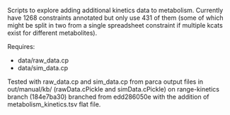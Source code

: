 Scripts to explore adding additional kinetics data to metabolism.  Currently have 1268 constraints annotated but only use 431 of them (some of which might be split in two from a single spreadsheet constraint if multiple kcats exist for different metabolites).

Requires:
- data/raw_data.cp
- data/sim_data.cp

Tested with raw_data.cp and sim_data.cp from parca output files in out/manual/kb/ (rawData.cPickle and simData.cPickle) on range-kinetics branch (184e7ba30) branched from edd286050e with the addition of metabolism_kinetics.tsv flat file.
